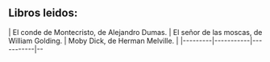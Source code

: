 ## Libros leidos:

| El conde de Montecristo, de Alejandro Dumas. | El señor de las moscas, de William Golding. | Moby Dick, de Herman Melville. |
|---------|-----------|-----------|--

